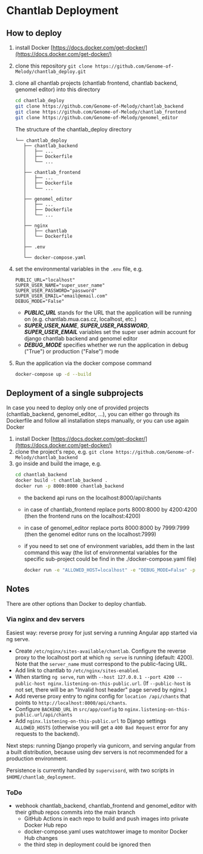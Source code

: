 # Chantlab Deployment

## How to deploy
1. install Docker [https://docs.docker.com/get-docker/](https://docs.docker.com/get-docker/)
2. clone this repository `git clone https://github.com/Genome-of-Melody/chantlab_deploy.git`
3. clone all chantlab projects (chantlab frontend, chantlab backend, genomel editor) into this directory 
      ```sh
      cd chantlab_deploy
      git clone https://github.com/Genome-of-Melody/chantlab_backend
      git clone https://github.com/Genome-of-Melody/chantlab_frontend
      git clone https://github.com/Genome-of-Melody/genomel_editor
      ```
   The structure of the chantlab_deploy directory
   ```
   └── chantlab_deploy
      ├── chantlab_backend
      │   ├── ...
      │   ├── Dockerfile
      │   └── ...
      │
      ├── chantlab_frontend
      │   ├── ...
      │   ├── Dockerfile
      │   └── ...
      │
      ├── genomel_editor
      │   ├── ...
      │   ├── Dockerfile
      │   └── ...
      │
      ├── nginx
      │   ├── chantlab
      │   └── Dockerfile
      │
      ├── .env
      │
      └── docker-compose.yaml
   ```

4. set the environmental variables in the `.env` file, e.g.
   ```
   PUBLIC_URL="localhost"
   SUPER_USER_NAME="super_user_name"
   SUPER_USER_PASSWORD="password"
   SUPER_USER_EMAIL="email@email.com"
   DEBUG_MODE="False"
   ``` 
   - ***PUBLIC_URL*** stands for the URL that the application will be running on (e.g. chantlab.mua.cas.cz, localhost, etc.)
   - ***SUPER_USER_NAME***, ***SUPER_USER_PASSWORD***, ***SUPER_USER_EMAIL*** variables set the super user admin account for django chantlab backend and genomel editor
   - ***DEBUG_MODE*** specifies whether we run the application in debug ("True") or production ("False") mode 
5. Run the application via the docker compose command 
   ```sh
   docker-compose up -d --build
   ```

## Deployment of a single subprojects

In case you need to deploy only one of provided projects (chantlab_backend, genomel_editor, ...), you can either go through its Dockerfile and follow all installation steps manually, or you can use again Docker
1. install Docker [https://docs.docker.com/get-docker/](https://docs.docker.com/get-docker/)
2. clone the project's repo, e.g. `git clone https://github.com/Genome-of-Melody/chantlab_backend`
3. go inside and build the image, e.g.
   ```sh
   cd chantlab_backend
   docker build -t chantlab_backend .
   docker run -p 8000:8000 chantlab_backend
   ```
   - the backend api runs on the localhost:8000/api/chants
   - in case of chantlab_frontend replace ports 8000:8000 by 4200:4200 (then the frontend runs on the localhost:4200)
   - in case of genomel_editor replace ports 8000:8000 by 7999:7999 (then the genomel editor runs on the localhost:7999)
   - if you need to set one of environment variables, add them in the last command this way (the list of environmental variables for the specific sub-project could be find in the ./docker-compose.yaml file) 
     
     ```sh
     docker run -e "ALLOWED_HOST=localhost" -e "DEBUG_MODE=False" -p 8000:8000 chantlab_backend
     ```


## Notes
There are other options than Docker to deploy chantlab.

### Via nginx and dev servers
Easiest way: reverse proxy for just serving a running Angular app started via ng serve.

* Create `/etc/nginx/sites-available/chantlab`. Configure the reverse proxy to the localhost port at which `ng serve` is running (default: 4200). Note that the `server_name` must correspond to the public-facing URL.
* Add link to chantlab to `/etc/nginx/sites-enabled`.
* When starting `ng serve`, run with `--host 127.0.0.1 --port 4200 --public-host nginx.listening-on-this-public.url`. (If `--public-host` is not set, there will be an "Invalid host header" page served by nginx.)
* Add reverse proxy entry to nginx config for `location /api/chants` that points to `http://localhost:8000/api/chants`.
* Configure `BACKEND_URL` in `src/app/config` to `nginx.listening-on-this-public.url/api/chants`
* Add `nginx.listening-on-this-public.url` to Django settings `ALLOWED_HOSTS` (otherwise you will get a `400 Bad Request` error for any requests to the backend).

Next steps: running Django properly via gunicorn, and serving angular from a built distribution, because using dev servers is not recommended for a production environment.

Persistence is currently handled by `supervisord`, with two scripts in `$HOME/chantlab_deployment`.


### ToDo
 - webhook chantlab_backend, chantlab_frontend and genomel_editor with their github repos commits into the main branch 
   - GitHub Actions in each repo to build and push images into private Docker Hub repo
   - docker-compose.yaml uses watchtower image to monitor Docker Hub changes
   - the third step in deployment could be ignored then